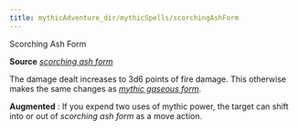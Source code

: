 ```yaml
---
title: mythicAdventure_dir/mythicSpells/scorchingAshForm
---
```

Scorching Ash Form

**Source** [_scorching ash form_](advancedRaceGuid_dir/featuredRaces/ifrits#_scorching-ash-form)

The damage dealt increases to 3d6 points of fire damage. This otherwise makes the same changes as [_mythic gaseous form_](/pathfinderRPG/mythicAdventure_dir/mythicSpells/gaseousForm).

**Augmented** : If you expend two uses of mythic power, the target can shift into or out of _scorching ash form_ as a move action.

